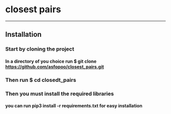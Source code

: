 # closest pairs

----

## Installation
### Start by cloning the project 
#### In a directory of you choice run $ git clone https://github.com/asfopoo/closest_pairs.git
### Then run $ cd closedt_pairs
### Then you must install the required libraries 
#### you can run pip3 install -r requirements.txt for easy installation
